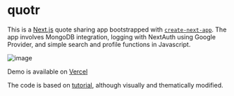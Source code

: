 # quotr

This is a [Next.js](https://nextjs.org/) quote sharing app bootstrapped with [`create-next-app`](https://github.com/vercel/next.js/tree/canary/packages/create-next-app).
The app involves MongoDB integration, logging with NextAuth using Google Provider, and simple search and profile functions in Javascript.

![image](https://github.com/practical-solution/quotr/assets/142014962/9755bafc-f8fc-4704-a57f-455239792601)

Demo is available on [Vercel](https://quotr-d35xop6ij-practical-solution.vercel.app/)

The code is based on [tutorial](https://github.com/adrianhajdin/project_next_13_ai_prompt_sharing
), although visually and thematically modified. 
